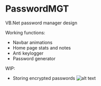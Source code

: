 # PasswordMGT
VB.Net password manager design

Working functions:

- Navbar animations
- Home page stats and notes
- Anti keylogger 
- Password generator

WIP:

- Storing encrypted passwords
![alt text](https://i.imgur.com/WJCJEa8.png)
